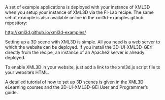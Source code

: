A set of example applications is deployed with your instance of XML3D
when you setup your instance of XML3D via the FI-Lab recipe. The same
set of example is also available online in the xml3d-examples github
repository:

http://xml3d.github.io/xml3d-examples/

Setting up a 3D scene with XML3D is simple. All you need is a web server
to which the website can be deployed. If you install the
3D-UI-XML3D-GEri directly from the recipe, an instance of an Apache2
server is already deployed.

To enable XML3D in your website, just add a link to the xml3d.js script
file to your website’s HTML.

A detailed tutorial of how to set up 3D scenes is given in the XML3D
eLearning courses and the 3D-UI-XML3D-GEi User and Programmer’s guide.
